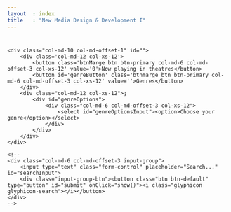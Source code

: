```yaml
---
layout  : index
title   : "New Media Design & Development I"
---
```


<div class="push">
	<div class="col-md-10 col-md-offset-1 col-sm-10 col-sm-offset-1 margin"> 
		<h1 class="typing lightBlue"></h1>
	</div>
	
	<div class="col-md-10 col-md-offset-1" id="">
		<div class='col-md-12 col-xs-12'>
			<button class='btnMarge btn btn-primary col-md-6 col-md-offset-3 col-xs-12' value='0'>Now playing in theatres</button>
			<button id='genreButton' class='btnmarge btn btn-primary col-md-6 col-md-offset-3 col-xs-12' value=''>Genres</button>
		</div>
		<div class="col-md-12 col-xs-12">;
			<div id="genreOptions">
				<div class="col-md-6 col-md-offset-3 col-xs-12">
					<select id="genreOptionsInput"><option>Choose your genre</option></select>
				</div>
			</div>
		</div>
	</div>
	
	<!--
	<div class="col-md-6 col-md-offset-3 input-group">
		<input type="text" class="form-control" placeholder="Search..." id="searchInput">
        <div class="input-group-btn"><button class="btn btn-default" type="button" id="submit" onClick="show()"><i class="glyphicon glyphicon-search"></i></button>
	</div>
	-->
</div>